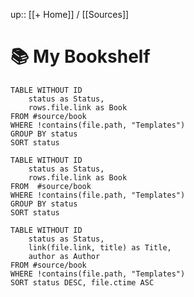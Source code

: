  
 up:: [[+ Home]] / [[Sources]] 

# 📚 My Bookshelf

```dataview
TABLE WITHOUT ID
	status as Status,
	rows.file.link as Book
FROM #source/book 
WHERE !contains(file.path, "Templates")
GROUP BY status
SORT status
```
```dataview
TABLE WITHOUT ID
	status as Status,
	rows.file.link as Book
FROM  #source/book 
WHERE !contains(file.path, "Templates")
GROUP BY status
SORT status
```
```dataview
TABLE WITHOUT ID
	status as Status,
	link(file.link, title) as Title,
	author as Author
FROM #source/book 
WHERE !contains(file.path, "Templates")
SORT status DESC, file.ctime ASC
```